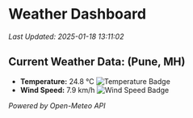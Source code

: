 
# Weather Dashboard

_Last Updated: 2025-01-18 13:11:02_

## Current Weather Data: (Pune, MH)
- **Temperature:** 24.8 °C ![Temperature Badge](https://img.shields.io/badge/Temperature-Medium%20Temp-green)
- **Wind Speed:** 7.9 km/h ![Wind Speed Badge](https://img.shields.io/badge/Wind%20Speed-Low%20Wind-blue)

*Powered by Open-Meteo API*
